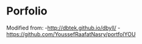 Porfolio
=====
Modified from: 
 -http://dbtek.github.io/dbyll/
 -https://github.com/YoussefRaafatNasry/portfolYOU